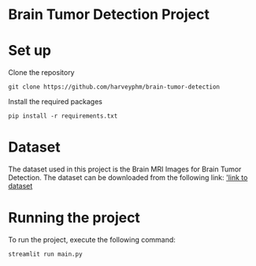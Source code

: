 # Brain Tumor Detection Project

# Set up

Clone the repository
```
git clone https://github.com/harveyphm/brain-tumor-detection
```
Install the required packages
```
pip install -r requirements.txt
```
# Dataset
The dataset used in this project is the Brain MRI Images for Brain Tumor Detection. The dataset can be downloaded from the following link: ['link to dataset](https://www.kaggle.com/navoneel/brain-mri-images-for-brain-tumor-detection)

# Running the project
To run the project, execute the following command:
```
streamlit run main.py
```

